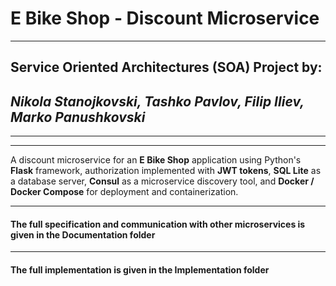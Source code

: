 # E Bike Shop - Discount Microservice

<hr />

## Service Oriented Architectures (SOA) Project by:
## <i>Nikola Stanojkovski, Tashko Pavlov, Filip Iliev, Marko Panushkovski</i>

<hr />
<hr />

A discount microservice for an <b>E Bike Shop</b> application using Python's <b>Flask</b> framework, authorization implemented with <b>JWT tokens</b>, <b>SQL Lite</b> as a database server, <b>Consul</b> as a microservice discovery tool, and <b>Docker / Docker Compose</b> for deployment and containerization.

<hr />

#### The full specification and communication with other microservices is given in the <b>Documentation</b> folder

<hr />

#### The full implementation is given in the <b>Implementation</b> folder


